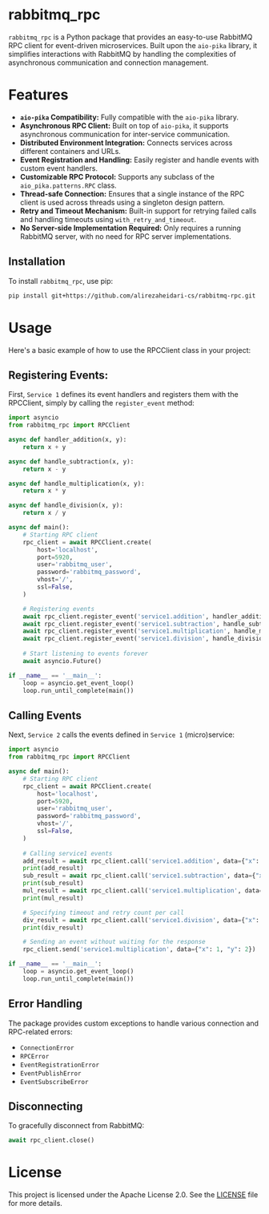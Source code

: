 # rabbitmq_rpc

`rabbitmq_rpc` is a Python package that provides an easy-to-use RabbitMQ RPC client for event-driven microservices. Built upon the `aio-pika` library, it simplifies interactions with RabbitMQ by handling the complexities of asynchronous communication and connection management.

# Features
- **`aio-pika` Compatibility:** Fully compatible with the `aio-pika` library.
- **Asynchronous RPC Client:** Built on top of `aio-pika`, it supports asynchronous communication for inter-service communication.
- **Distributed Environment Integration:** Connects services across different containers and URLs.
- **Event Registration and Handling:** Easily register and handle events with custom event handlers.
- **Customizable RPC Protocol:** Supports any subclass of the `aio_pika.patterns.RPC` class.
- **Thread-safe Connection:** Ensures that a single instance of the RPC client is used across threads using a singleton design pattern.
- **Retry and Timeout Mechanism:** Built-in support for retrying failed calls and handling timeouts using `with_retry_and_timeout`.
- **No Server-side Implementation Required:**  Only requires a running RabbitMQ server, with no need for RPC server implementations.

## Installation

To install `rabbitmq_rpc`, use pip:

```sh
pip install git+https://github.com/alirezaheidari-cs/rabbitmq-rpc.git
```

# Usage
Here's a basic example of how to use the RPCClient class in your project:

## Registering Events:
First, `Service 1` defines its event handlers and registers them with the RPCClient, simply by calling the `register_event` method:

```python
import asyncio
from rabbitmq_rpc import RPCClient

async def handler_addition(x, y):
    return x + y

async def handle_subtraction(x, y):
    return x - y

async def handle_multiplication(x, y):
    return x * y

async def handle_division(x, y):
    return x / y

async def main():
    # Starting RPC client
    rpc_client = await RPCClient.create(
        host='localhost',
        port=5920,
        user='rabbitmq_user',
        password='rabbitmq_password',
        vhost='/',
        ssl=False,
    )

    # Registering events
    await rpc_client.register_event('service1.addition', handler_addition)
    await rpc_client.register_event('service1.subtraction', handle_subtraction)
    await rpc_client.register_event('service1.multiplication', handle_multiplication)
    await rpc_client.register_event('service1.division', handle_division)
    
    # Start listening to events forever
    await asyncio.Future()

if __name__ == '__main__':
    loop = asyncio.get_event_loop()
    loop.run_until_complete(main())

```

## Calling Events
Next, `Service 2` calls the events defined in `Service 1` (micro)service:

```python
import asyncio
from rabbitmq_rpc import RPCClient

async def main():
    # Starting RPC client
    rpc_client = await RPCClient.create(
        host='localhost',
        port=5920,
        user='rabbitmq_user',
        password='rabbitmq_password',
        vhost='/',
        ssl=False,
    )
    
    # Calling service1 events
    add_result = await rpc_client.call('service1.addition', data={"x": 1, "y": 2})
    print(add_result)
    sub_result = await rpc_client.call('service1.subtraction', data={"x": 1, "y": 2})
    print(sub_result)
    mul_result = await rpc_client.call('service1.multiplication', data={"x": 1, "y": 2})
    print(mul_result)

    # Specifying timeout and retry count per call
    div_result = await rpc_client.call('service1.division', data={"x": 5, "y": 2}, timeout=10, retry_count=3)
    print(div_result)

    # Sending an event without waiting for the response    
    rpc_client.send('service1.multiplication', data={"x": 1, "y": 2})    

if __name__ == '__main__':
    loop = asyncio.get_event_loop()
    loop.run_until_complete(main())

```

## Error Handling
The package provides custom exceptions to handle various connection and RPC-related errors:

- `ConnectionError`
- `RPCError`
- `EventRegistrationError`
- `EventPublishError`
- `EventSubscribeError`

## Disconnecting
To gracefully disconnect from RabbitMQ:

```python
await rpc_client.close()
```

# License
This project is licensed under the Apache License 2.0. See the [LICENSE](https://github.com/alirezaheidari-cs/rabbitmq-rpc/blob/main/LICENSE) file for more details.
